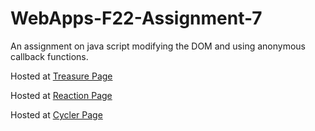 # WebApps-F22-Assignment-7
An assignment on java script modifying the DOM and using anonymous callback functions.

Hosted at [Treasure Page](https://44-563-web-apps-f22.github.io/44563-webapps-assignment-7-chnagaakhil/treasure.html)

Hosted at [Reaction Page](https://44-563-web-apps-f22.github.io/44563-webapps-assignment-7-chnagaakhil/reaction.html)

Hosted at [Cycler Page](https://44-563-web-apps-f22.github.io/44563-webapps-assignment-7-chnagaakhil/cycler.html)
